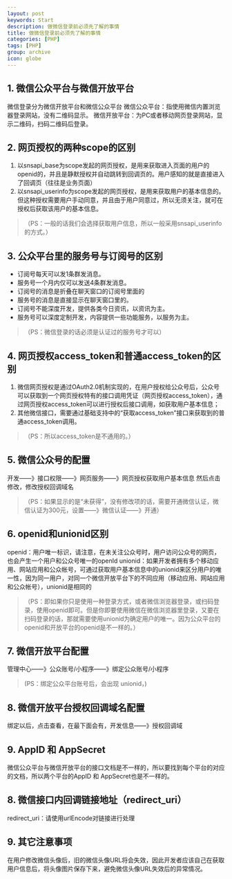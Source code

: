 ```yaml
---
layout: post
keywords: Start
description: 做微信登录前必须先了解的事情
title: 做微信登录前必须先了解的事情
categories: [PHP]
tags: [PHP]
group: archive
icon: globe
---
```




## 1. 微信公众平台与微信开放平台
微信登录分为微信开放平台和微信公众平台
微信公众平台：指使用微信内置浏览器登录网站，没有二维码显示。
微信开放平台：为PC或者移动网页登录网站，显示二维码，扫码二维码后登录。


## 2. 网页授权的两种scope的区别
1. 以snsapi_base为scope发起的网页授权，是用来获取进入页面的用户的openid的，并且是静默授权并自动跳转到回调页的。用户感知的就是直接进入了回调页（往往是业务页面）
2. 以snsapi_userinfo为scope发起的网页授权，是用来获取用户的基本信息的。但这种授权需要用户手动同意，并且由于用户同意过，所以无须关注，就可在授权后获取该用户的基本信息。
>（PS：一般的话我们会选择获取用户信息，所以一般采用snsapi_userinfo的方式。）


## 3. 公众平台里的服务号与订阅号的区别
- 订阅号每天可以发1条群发消息。
- 服务号一个月内仅可以发送4条群发消息。
- 订阅号的消息是折叠在聊天窗口的订阅号里面的
- 服务号的消息是直接显示在聊天窗口里的。
- 订阅号不能深度开发，提供各类今日资讯，以资讯为主。
- 服务号可以深度定制开发，内容提供一些功能服务，以服务为主。
>（PS：微信登录的话必须是认证过的服务号才可以）

## 4. 网页授权access_token和普通access_token的区别
1. 微信网页授权是通过OAuth2.0机制实现的，在用户授权给公众号后，公众号可以获取到一个网页授权特有的接口调用凭证（网页授权access_token），通过网页授权access_token可以进行授权后接口调用，如获取用户基本信息；
2. 其他微信接口，需要通过基础支持中的“获取access_token”接口来获取到的普通access_token调用。
>（PS：所以access_token是不通用的。）


## 5. 微信公众号的配置
开发——》接口权限——》网页服务——》网页授权获取用户基本信息
然后点击修改，修改授权回调域名
>（PS：如果显示的是“未获得”，没有修改项的话，需要开通微信认证，微信认证为300元，设置——》微信认证——》开通）


## 6. openid和unionid区别
openid：用户唯一标识，请注意，在未关注公众号时，用户访问公众号的网页，也会产生一个用户和公众号唯一的openId
unionid：如果开发者拥有多个移动应用、网站应用和公众帐号，可通过获取用户基本信息中的unionid来区分用户的唯一性，因为同一用户，对同一个微信开放平台下的不同应用（移动应用、网站应用和公众帐号），unionid是相同的
>（PS：即如果你只是使用一种登录方式，或者微信浏览器登录，或扫码登录，使用openid即可。但是你即要使用微信在微信浏览器里登录，又要在扫码登录的话，那就需要使用unionid为确定用户的唯一。因为公众平台的openid和开放平台的openid是不一样的。）


## 7. 微信开放平台配置
管理中心——》公众账号/小程序——》绑定公众账号/小程序
>(PS：绑定公众平台账号后，会出现 unionid，)

## 8. 微信开放平台授权回调域名配置
绑定以后，点击查看，在最下面会有，开发信息——》授权回调域

## 9. AppID 和 AppSecret
微信公众平台与微信开放平台的接口文档是不一样的，所以要找到每个平台的对应的文档，所以两个平台的AppID 和 AppSecret也是不一样的。


## 8. 微信接口内回调链接地址（redirect_uri）
redirect_uri：请使用urlEncode对链接进行处理

## 9. 其它注意事项
在用户修改微信头像后，旧的微信头像URL将会失效，因此开发者应该自己在获取用户信息后，将头像图片保存下来，避免微信头像URL失效后的异常情况。
